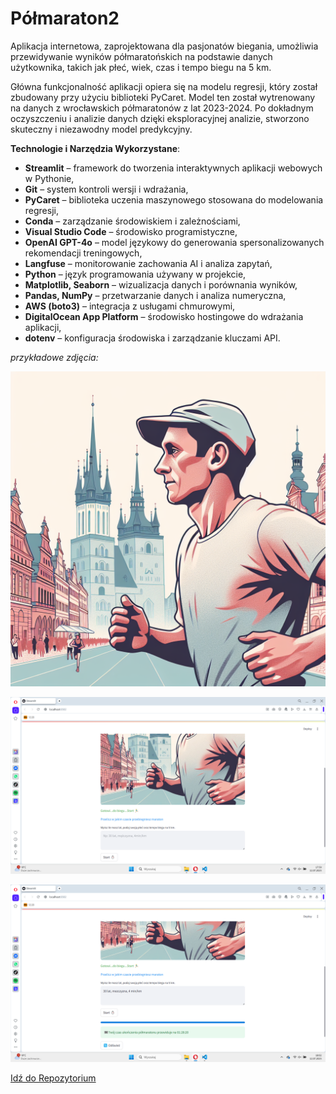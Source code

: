 # Półmaraton2

Aplikacja internetowa, zaprojektowana dla pasjonatów biegania, umożliwia przewidywanie wyników półmaratońskich na podstawie danych użytkownika, takich jak płeć, wiek, czas i tempo biegu na 5 km.

Główna funkcjonalność aplikacji opiera się na modelu regresji, który został zbudowany przy użyciu biblioteki PyCaret. Model ten został wytrenowany na danych z wrocławskich półmaratonów z lat 2023-2024. Po dokładnym oczyszczeniu i analizie danych dzięki eksploracyjnej analizie, stworzono skuteczny i niezawodny model predykcyjny.

**Technologie i Narzędzia Wykorzystane**:

- **Streamlit** – framework do tworzenia interaktywnych aplikacji webowych w Pythonie,
- **Git** – system kontroli wersji i wdrażania,
- **PyCaret** – biblioteka uczenia maszynowego stosowana do modelowania regresji,
- **Conda** – zarządzanie środowiskiem i zależnościami,
- **Visual Studio Code** – środowisko programistyczne,
- **OpenAI GPT-4o** – model językowy do generowania spersonalizowanych rekomendacji treningowych,
- **Langfuse** – monitorowanie zachowania AI i analiza zapytań,
- **Python** – język programowania używany w projekcie,
- **Matplotlib, Seaborn** – wizualizacja danych i porównania wyników,
- **Pandas, NumPy** – przetwarzanie danych i analiza numeryczna,
- **AWS (boto3)** – integracja z usługami chmurowymi,
- **DigitalOcean App Platform** – środowisko hostingowe do wdrażania aplikacji,
- **dotenv** – konfiguracja środowiska i zarządzanie kluczami API.

*przykładowe zdjęcia:*

![Predictive App for Runners](photo_1.png)

![Predictive App for Runners](photo_2.png)

![Predictive App for Runners](photo_3.png)


[Idź do Repozytorium ](https://github.com/Rafal-codeBenderz/Maraton.git)